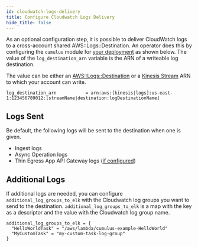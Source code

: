 ```yaml
---
id: cloudwatch-logs-delivery
title: Configure Cloudwatch Logs Delivery
hide_title: false
---
```


As an optional configuration step, it is possible to deliver CloudWatch logs to a cross-account shared AWS::Logs::Destination. An operator does this by configuring the `cumulus` module for [your deployment](../deployment/README.md#configure-and-deploy-the-cumulus-tf-root-module) as shown below. The value of the `log_destination_arn` variable is the ARN of a writeable log destination.

The value can be either an [AWS::Logs::Destination](https://docs.aws.amazon.com/AWSCloudFormation/latest/UserGuide/aws-resource-logs-destination.html) or a [Kinesis Stream](https://aws.amazon.com/kinesis/data-streams/) ARN to which your account can write.

```hcl
log_destination_arn           = arn:aws:[kinesis|logs]:us-east-1:123456789012:[streamName|destination:logDestinationName]
```

## Logs Sent

Be default, the following logs will be sent to the destination when one is given.

* Ingest logs
* Async Operation logs
* Thin Egress App API Gateway logs ([if configured](./api_gateway_logging.md))

## Additional Logs

If additional logs are needed, you can configure `additional_log_groups_to_elk` with the Cloudwatch log groups you want to send to the destination. `additional_log_groups_to_elk` is a map with the key as a descriptor and the value with the Cloudwatch log group name.

```hcl
additional_log_groups_to_elk = {
  "HelloWorldTask" = "/aws/lambda/cumulus-example-HelloWorld"
  "MyCustomTask" = "my-custom-task-log-group"
}
```
